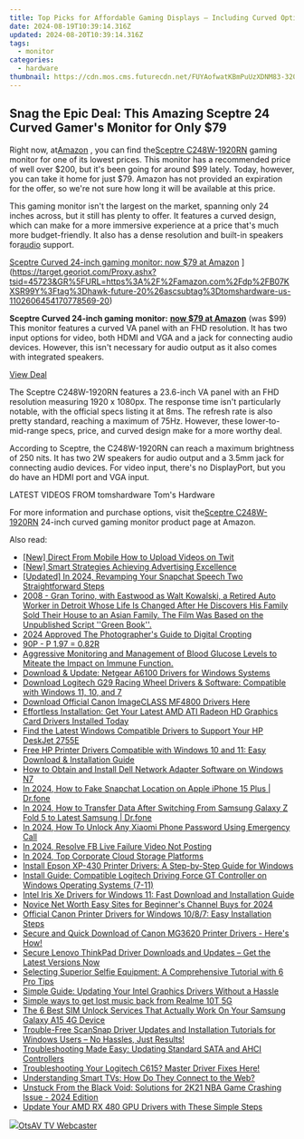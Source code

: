 ```yaml
---
title: Top Picks for Affordable Gaming Displays – Including Curved Options & G-Sync Support
date: 2024-08-19T10:39:14.316Z
updated: 2024-08-20T10:39:14.316Z
tags:
  - monitor
categories:
  - hardware
thumbnail: https://cdn.mos.cms.futurecdn.net/FUYAofwatKBmPuUzXDNM83-320-80.jpg
---
```


## Snag the Epic Deal: This Amazing Sceptre 24 Curved Gamer's Monitor for Only $79

Right now, at[Amazon](https://tools.techidaily.com) , you can find the[Sceptre C248W-1920RN](https://target.georiot.com/Proxy.ashx?tsid=45723&GR%5FURL=https%3A%2F%2Famazon.com%2Fdp%2FB07KXSR99Y%3Ftag%3Dhawk-future-20%26ascsubtag%3Dtomshardware-us-1754812550838852581-20) gaming monitor for one of its lowest prices. This monitor has a recommended price of well over $200, but it's been going for around $99 lately. Today, however, you can take it home for just $79\. Amazon has not provided an expiration for the offer, so we're not sure how long it will be available at this price.

 This gaming monitor isn't the largest on the market, spanning only 24 inches across, but it still has plenty to offer. It features a curved design, which can make for a more immersive experience at a price that's much more budget-friendly. It also has a dense resolution and built-in speakers for[audio](https://tools.techidaily.com) support.

[Sceptre Curved 24-inch gaming monitor: now $79 at Amazon](https://cdn.mos.cms.futurecdn.net/FYwoeiQXFq3yf6yKBUXMEm-200-100.jpg "Sceptre Curved 24-inch gaming monitor: now $79 at Amazon") ](https://target.georiot.com/Proxy.ashx?tsid=45723&GR%5FURL=https%3A%2F%2Famazon.com%2Fdp%2FB07KXSR99Y%3Ftag%3Dhawk-future-20%26ascsubtag%3Dtomshardware-us-1102606454170778569-20)

**Sceptre Curved 24-inch gaming monitor:** [**now $79 at Amazon**](https://target.georiot.com/Proxy.ashx?tsid=45723&GR%5FURL=https%3A%2F%2Famazon.com%2Fdp%2FB07KXSR99Y%3Ftag%3Dhawk-future-20%26ascsubtag%3Dtomshardware-us-3447313894328832634-20) (was $99)  
 This monitor features a curved VA panel with an FHD resolution. It has two input options for video, both HDMI and VGA and a jack for connecting audio devices. However, this isn't necessary for audio output as it also comes with integrated speakers.

[View Deal](https://target.georiot.com/Proxy.ashx?tsid=45723&GR%5FURL=https%3A%2F%2Famazon.com%2Fdp%2FB07KXSR99Y%3Ftag%3Dhawk-future-20%26ascsubtag%3Dtomshardware-us-1102606454170778569-20)

 The Sceptre C248W-1920RN features a 23.6-inch VA panel with an FHD resolution measuring 1920 x 1080px. The response time isn't particularly notable, with the official specs listing it at 8ms. The refresh rate is also pretty standard, reaching a maximum of 75Hz. However, these lower-to-mid-range specs, price, and curved design make for a more worthy deal.

 According to Sceptre, the C248W-1920RN can reach a maximum brightness of 250 nits. It has two 2W speakers for audio output and a 3.5mm jack for connecting audio devices. For video input, there's no DisplayPort, but you do have an HDMI port and VGA input.

 LATEST VIDEOS FROM tomshardware Tom's Hardware

 For more information and purchase options, visit the[Sceptre C248W-1920RN](https://target.georiot.com/Proxy.ashx?tsid=45723&GR%5FURL=https%3A%2F%2Famazon.com%2Fdp%2FB07KXSR99Y%3Ftag%3Dhawk-future-20%26ascsubtag%3Dtomshardware-us-1754812550838852581-20) 24-inch curved gaming monitor product page at Amazon.

<ins class="adsbygoogle"
     style="display:block"
     data-ad-format="autorelaxed"
     data-ad-client="ca-pub-7571918770474297"
     data-ad-slot="1223367746"></ins>



<ins class="adsbygoogle"
     style="display:block"
     data-ad-client="ca-pub-7571918770474297"
     data-ad-slot="8358498916"
     data-ad-format="auto"
     data-full-width-responsive="true"></ins>

<span class="atpl-alsoreadstyle">Also read:</span>
<div><ul>
<li><a href="https://twitter-videos.techidaily.com/new-direct-from-mobile-how-to-upload-videos-on-twit/"><u>[New] Direct From Mobile  How to Upload Videos on Twit</u></a></li>
<li><a href="https://fox-direct.techidaily.com/new-smart-strategies-achieving-advertising-excellence/"><u>[New] Smart Strategies  Achieving Advertising Excellence</u></a></li>
<li><a href="https://snapchat-videos.techidaily.com/updated-in-2024-revamping-your-snapchat-speech-two-straightforward-steps/"><u>[Updated] In 2024, Revamping Your Snapchat Speech  Two Straightforward Steps</u></a></li>
<li><a href="https://hardware-help.techidaily.com/2008-gran-torino-with-eastwood-as-walt-kowalski-a-retired-auto-worker-in-detroit-whose-life-is-changed-after-he-discovers-his-family-sold-their-house-to-an-176/"><u>2008 - Gran Torino, with Eastwood as Walt Kowalski, a Retired Auto Worker in Detroit Whose Life Is Changed After He Discovers His Family Sold Their House to an Asian Family. The Film Was Based on the Unpublished Script ''Green Book''.</u></a></li>
<li><a href="https://some-skills.techidaily.com/2024-approved-the-photographers-guide-to-digital-cropting/"><u>2024 Approved  The Photographer's Guide to Digital Cropting</u></a></li>
<li><a href="https://hardware-help.techidaily.com/90p-p-197-082r/"><u>90P - P 1.97 = 0.82R</u></a></li>
<li><a href="https://hardware-help.techidaily.com/aggressive-monitoring-and-management-of-blood-glucose-levels-to-miteate-the-impact-on-immune-function/"><u>Aggressive Monitoring and Management of Blood Glucose Levels to Miteate the Impact on Immune Function.</u></a></li>
<li><a href="https://hardware-help.techidaily.com/download-and-update-netgear-a6100-drivers-for-windows-systems/"><u>Download & Update: Netgear A6100 Drivers for Windows Systems</u></a></li>
<li><a href="https://hardware-help.techidaily.com/download-logitech-g29-racing-wheel-drivers-and-software-compatible-with-windows-11-10-and-7/"><u>Download Logitech G29 Racing Wheel Drivers & Software: Compatible with Windows 11, 10, and 7</u></a></li>
<li><a href="https://hardware-help.techidaily.com/1722969021490-download-official-canon-imageclass-mf4800-drivers-here/"><u>Download Official Canon ImageCLASS MF4800 Drivers Here</u></a></li>
<li><a href="https://hardware-help.techidaily.com/effortless-installation-get-your-latest-amd-ati-radeon-hd-graphics-card-drivers-installed-today/"><u>Effortless Installation: Get Your Latest AMD ATI Radeon HD Graphics Card Drivers Installed Today</u></a></li>
<li><a href="https://hardware-help.techidaily.com/find-the-latest-windows-compatible-drivers-to-support-your-hp-deskjet-2755e/"><u>Find the Latest Windows Compatible Drivers to Support Your HP DeskJet 2755E</u></a></li>
<li><a href="https://hardware-help.techidaily.com/free-hp-printer-drivers-compatible-with-windows-10-and-11-easy-download-and-installation-guide/"><u>Free HP Printer Drivers Compatible with Windows 10 and 11: Easy Download & Installation Guide</u></a></li>
<li><a href="https://hardware-help.techidaily.com/how-to-obtain-and-install-dell-network-adapter-software-on-windows-n7/"><u>How to Obtain and Install Dell Network Adapter Software on Windows N7</u></a></li>
<li><a href="https://location-social.techidaily.com/in-2024-how-to-fake-snapchat-location-on-apple-iphone-15-plus-drfone-by-drfone-virtual-ios/"><u>In 2024, How to Fake Snapchat Location on Apple iPhone 15 Plus | Dr.fone</u></a></li>
<li><a href="https://android-transfer.techidaily.com/in-2024-how-to-transfer-data-after-switching-from-samsung-galaxy-z-fold-5-to-latest-samsung-drfone-by-drfone-transfer-from-android-transfer-from-android/"><u>In 2024, How to Transfer Data After Switching From Samsung Galaxy Z Fold 5 to Latest Samsung | Dr.fone</u></a></li>
<li><a href="https://unlock-android.techidaily.com/in-2024-how-to-unlock-any-xiaomi-phone-password-using-emergency-call-by-drfone-android/"><u>In 2024, How To Unlock Any Xiaomi Phone Password Using Emergency Call</u></a></li>
<li><a href="https://facebook-video-content.techidaily.com/in-2024-resolve-fb-live-failure-video-not-posting/"><u>In 2024, Resolve FB Live Failure  Video Not Posting</u></a></li>
<li><a href="https://fox-glue.techidaily.com/in-2024-top-corporate-cloud-storage-platforms/"><u>In 2024, Top Corporate Cloud Storage Platforms</u></a></li>
<li><a href="https://hardware-help.techidaily.com/install-epson-xp-430-printer-drivers-a-step-by-step-guide-for-windows/"><u>Install Epson XP-430 Printer Drivers: A Step-by-Step Guide for Windows</u></a></li>
<li><a href="https://hardware-help.techidaily.com/install-guide-compatible-logitech-driving-force-gt-controller-on-windows-operating-systems-7-11/"><u>Install Guide: Compatible Logitech Driving Force GT Controller on Windows Operating Systems (7-11)</u></a></li>
<li><a href="https://hardware-help.techidaily.com/intel-iris-xe-drivers-for-windows-11-fast-download-and-installation-guide/"><u>Intel Iris Xe Drivers for Windows 11: Fast Download and Installation Guide</u></a></li>
<li><a href="https://facebook-video-share.techidaily.com/novice-net-worth-easy-sites-for-beginners-channel-buys-for-2024/"><u>Novice Net Worth  Easy Sites for Beginner's Channel Buys for 2024</u></a></li>
<li><a href="https://hardware-help.techidaily.com/official-canon-printer-drivers-for-windows-1087-easy-installation-steps/"><u>Official Canon Printer Drivers for Windows 10/8/7: Easy Installation Steps</u></a></li>
<li><a href="https://hardware-help.techidaily.com/secure-and-quick-download-of-canon-mg3620-printer-drivers-heres-how/"><u>Secure and Quick Download of Canon MG3620 Printer Drivers - Here's How!</u></a></li>
<li><a href="https://hardware-help.techidaily.com/1722978270154-secure-lenovo-thinkpad-driver-downloads-and-updates-get-the-latest-versions-now/"><u>Secure Lenovo ThinkPad Driver Downloads and Updates – Get the Latest Versions Now</u></a></li>
<li><a href="https://tech-renaissance.techidaily.com/selecting-superior-selfie-equipment-a-comprehensive-tutorial-with-6-pro-tips/"><u>Selecting Superior Selfie Equipment: A Comprehensive Tutorial with 6 Pro Tips</u></a></li>
<li><a href="https://hardware-help.techidaily.com/simple-guide-updating-your-intel-graphics-drivers-without-a-hassle/"><u>Simple Guide: Updating Your Intel Graphics Drivers Without a Hassle</u></a></li>
<li><a href="https://techidaily.com/simple-ways-to-get-lost-music-back-from-realme-10t-5g-by-fonelab-android-recover-music/"><u>Simple ways to get lost music back from Realme 10T 5G</u></a></li>
<li><a href="https://sim-unlock.techidaily.com/the-6-best-sim-unlock-services-that-actually-work-on-your-samsung-galaxy-a15-4g-device-by-drfone-android/"><u>The 6 Best SIM Unlock Services That Actually Work On Your Samsung Galaxy A15 4G Device</u></a></li>
<li><a href="https://hardware-help.techidaily.com/trouble-free-scansnap-driver-updates-and-installation-tutorials-for-windows-users-no-hassles-just-results/"><u>Trouble-Free ScanSnap Driver Updates and Installation Tutorials for Windows Users – No Hassles, Just Results!</u></a></li>
<li><a href="https://hardware-help.techidaily.com/troubleshooting-made-easy-updating-standard-sata-and-ahci-controllers/"><u>Troubleshooting Made Easy: Updating Standard SATA and AHCI Controllers</u></a></li>
<li><a href="https://hardware-help.techidaily.com/troubleshooting-your-logitech-c615-master-driver-fixes-here/"><u>Troubleshooting Your Logitech C615? Master Driver Fixes Here!</u></a></li>
<li><a href="https://techno-recovery.techidaily.com/understanding-smart-tvs-how-do-they-connect-to-the-web/"><u>Understanding Smart TVs: How Do They Connect to the Web?</u></a></li>
<li><a href="https://program-issues.techidaily.com/unstuck-from-the-black-void-solutions-for-2k21-nba-game-crashing-issue-2024-edition/"><u>Unstuck From the Black Void: Solutions for 2K21 NBA Game Crashing Issue - 2024 Edition</u></a></li>
<li><a href="https://hardware-help.techidaily.com/update-your-amd-rx-480-gpu-drivers-with-these-simple-steps/"><u>Update Your AMD RX 480 GPU Drivers with These Simple Steps</u></a></li>
</ul></div>

<!-- affiliate ads begin -->
<a href="https://otszone.ots7.com/order/checkout.php?PRODS=4713324&QTY=1&AFFILIATE=108875&CART=1"><img src="https://green.ots7.com/screenshots/OtsAV/OtsAVTV1.90-300x188.jpg" border="0">OtsAV TV Webcaster</a>
<!-- affiliate ads end -->